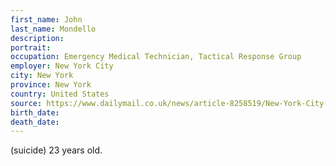 ```yaml
---
first_name: John
last_name: Mondello
description: 
portrait: 
occupation: Emergency Medical Technician, Tactical Response Group
employer: New York City
city: New York
province: New York
country: United States
source: https://www.dailymail.co.uk/news/article-8258519/New-York-City-EMT-23-commits-suicide-three-months-job-working-COVID-19-hotspots.html
birth_date: 
death_date: 
---
```


(suicide) 23 years old.